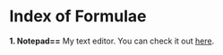 # Index of Formulae
**1. Notepad==**
My text editor. You can check it out [here](https://github.com/matthewyang204/NotepadEE).